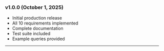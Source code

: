 ### v1.0.0 (October 1, 2025)

- Initial production release
- All 10 requirements implemented
- Complete documentation
- Test suite included
- Example queries provided

---
